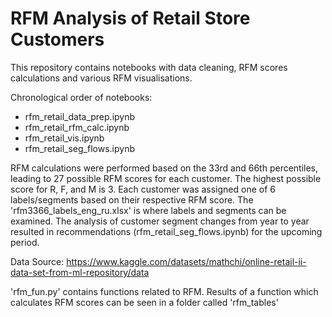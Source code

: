 # RFM Analysis of Retail Store Customers
 This repository contains notebooks with data cleaning, RFM scores calculations and various RFM visualisations.

 Chronological order of notebooks:
  - rfm_retail_data_prep.ipynb
  - rfm_retail_rfm_calc.ipynb
  - rfm_retail_vis.ipynb
  - rfm_retail_seg_flows.ipynb

RFM calculations were performed based on the 33rd and 66th percentiles, leading to 27 possible RFM scores for each customer. The highest possible score for R, F, and M is 3.
Each customer was assigned one of 6 labels/segments based on their respective RFM score. The 'rfm3366_labels_eng_ru.xlsx' is where labels and segments can be examined. The analysis of customer segment changes from year to year resulted in recommendations (rfm_retail_seg_flows.ipynb) for the upcoming period.

 Data Source:  https://www.kaggle.com/datasets/mathchi/online-retail-ii-data-set-from-ml-repository/data

 'rfm_fun.py' contains functions related to RFM. Results of a function which calculates RFM scores can be seen in a folder called 'rfm_tables' 
